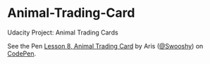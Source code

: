 # Animal-Trading-Card
Udacity Project: Animal Trading Cards

<p data-height="265" data-theme-id="0" data-slug-hash="NwvXGo" data-default-tab="html,result" data-user="Swooshy" data-embed-version="2" data-pen-title="Lesson 8, Animal Trading Card" class="codepen">See the Pen <a href="https://codepen.io/Swooshy/pen/NwvXGo/">Lesson 8, Animal Trading Card</a> by Aris (<a href="https://codepen.io/Swooshy">@Swooshy</a>) on <a href="https://codepen.io">CodePen</a>.</p>
